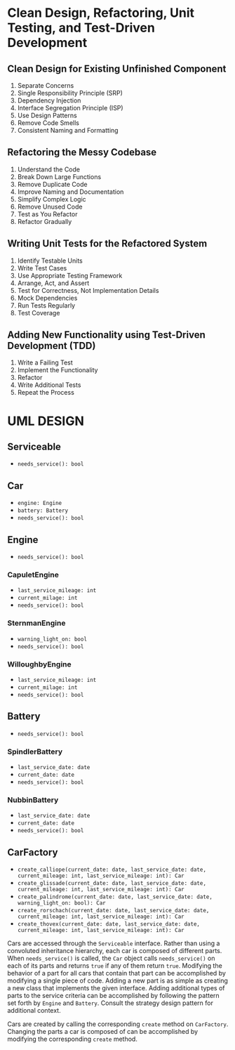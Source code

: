# Clean Design, Refactoring, Unit Testing, and Test-Driven Development

## Clean Design for Existing Unfinished Component

1. Separate Concerns
2. Single Responsibility Principle (SRP)
3. Dependency Injection
4. Interface Segregation Principle (ISP)
5. Use Design Patterns
6. Remove Code Smells
7. Consistent Naming and Formatting

## Refactoring the Messy Codebase

1. Understand the Code
2. Break Down Large Functions
3. Remove Duplicate Code
4. Improve Naming and Documentation
5. Simplify Complex Logic
6. Remove Unused Code
7. Test as You Refactor
8. Refactor Gradually

## Writing Unit Tests for the Refactored System

1. Identify Testable Units
2. Write Test Cases
3. Use Appropriate Testing Framework
4. Arrange, Act, and Assert
5. Test for Correctness, Not Implementation Details
6. Mock Dependencies
7. Run Tests Regularly
8. Test Coverage

## Adding New Functionality using Test-Driven Development (TDD)

1. Write a Failing Test
2. Implement the Functionality
3. Refactor
4. Write Additional Tests
5. Repeat the Process


# UML DESIGN

## Serviceable

- `needs_service(): bool`

## Car

- `engine: Engine`
- `battery: Battery`
- `needs_service(): bool`

## Engine

- `needs_service(): bool`

### CapuletEngine

- `last_service_mileage: int`
- `current_milage: int`
- `needs_service(): bool`

### SternmanEngine

- `warning_light_on: bool`
- `needs_service(): bool`

### WilloughbyEngine

- `last_service_mileage: int`
- `current_milage: int`
- `needs_service(): bool`

## Battery

- `needs_service(): bool`

### SpindlerBattery

- `last_service_date: date`
- `current_date: date`
- `needs_service(): bool`

### NubbinBattery

- `last_service_date: date`
- `current_date: date`
- `needs_service(): bool`

## CarFactory

- `create_calliope(current_date: date, last_service_date: date, current_mileage: int, last_service_mileage: int): Car`
- `create_glissade(current_date: date, last_service_date: date, current_mileage: int, last_service_mileage: int): Car`
- `create_palindrome(current_date: date, last_service_date: date, warning_light_on: bool): Car`
- `create_rorschach(current_date: date, last_service_date: date, current_mileage: int, last_service_mileage: int): Car`
- `create_thovex(current_date: date, last_service_date: date, current_mileage: int, last_service_mileage: int): Car`

Cars are accessed through the `Serviceable` interface. Rather than using a convoluted inheritance hierarchy, each car is composed of different parts. When `needs_service()` is called, the `Car` object calls `needs_service()` on each of its parts and returns `true` if any of them return `true`. Modifying the behavior of a part for all cars that contain that part can be accomplished by modifying a single piece of code. Adding a new part is as simple as creating a new class that implements the given interface. Adding additional types of parts to the service criteria can be accomplished by following the pattern set forth by `Engine` and `Battery`. Consult the strategy design pattern for additional context.

Cars are created by calling the corresponding `create` method on `CarFactory`. Changing the parts a car is composed of can be accomplished by modifying the corresponding `create` method.

